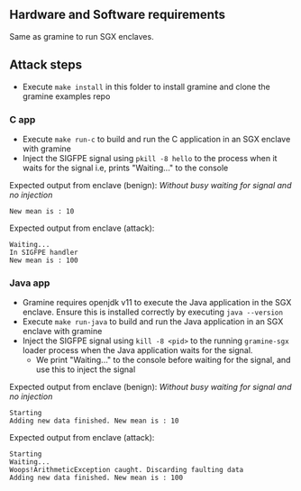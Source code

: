 ## Hardware and Software requirements 
Same as gramine to run SGX enclaves.
## Attack steps
- Execute  `make install` in this folder to install gramine and clone the gramine examples repo


### C app
- Execute `make run-c` to build and run the C application in an SGX enclave with gramine
- Inject the SIGFPE signal using `pkill -8 hello` to the process when it waits for the signal i.e, prints "Waiting..." to the console

Expected output from enclave (benign): 
*Without busy waiting for signal and no injection*
```
New mean is : 10
```

Expected output from enclave (attack):
```
Waiting...
In SIGFPE handler
New mean is : 100
```

### Java app
- Gramine requires openjdk v11 to execute the Java application in the SGX enclave. Ensure this is installed correctly by executing
`java --version`
- Execute `make run-java` to build and run the Java application in an SGX enclave with gramine
- Inject the SIGFPE signal using `kill -8 <pid>` to the running `gramine-sgx` loader process when the Java application waits for the signal. 
    - We print "Waiting..." to the console before waiting for the signal, and use this to inject the signal

Expected output from enclave (benign): 
*Without busy waiting for signal and no injection*
```
Starting
Adding new data finished. New mean is : 10
```
Expected output from enclave (attack):
```
Starting
Waiting...
Woops!ArithmeticException caught. Discarding faulting data
Adding new data finished. New mean is : 100
```